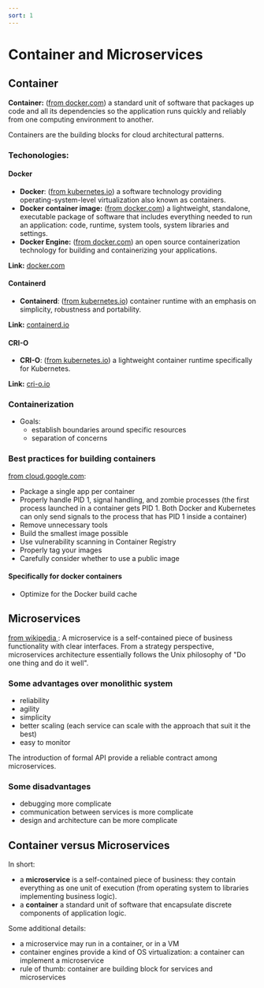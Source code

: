 ```yaml
---
sort: 1
---
```



# Container and Microservices

## Container

**Container:**
([from docker.com](www.docker.com)) a standard unit of software that packages up code and all its dependencies so the application runs quickly and reliably from one computing environment to another.

Containers are the building blocks for cloud architectural patterns.

### Techonologies:

#### Docker

- **Docker**: ([from kubernetes.io](www.kubernetes.io)) a software technology providing operating-system-level virtualization also known as containers.
- **Docker container image:** ([from docker.com](www.docker.com)) a lightweight, standalone, executable package of software that includes everything needed to run an application: code, runtime, system tools, system libraries and settings.
- **Docker Engine:** ([from docker.com](www.docker.com)) an open source containerization technology for building and containerizing your applications.

**Link:** [docker.com](https://docs.docker.com/engine/)

#### Containerd

- **Containerd**: ([from kubernetes.io](www.kubernetes.io)) container runtime with an emphasis on simplicity, robustness and portability.

**Link:** [containerd.io](https://containerd.io/docs/)

#### CRI-O

- **CRI-O**: ([from kubernetes.io](www.kubernetes.io)) a lightweight container runtime specifically for Kubernetes.

**Link:** [cri-o.io](https://cri-o.io/##what-is-cri-o)

### Containerization

- Goals:
  - establish boundaries around specific resources
  - separation of concerns

### Best practices for building containers

[from cloud.google.com](https://cloud.google.com/solutions/best-practices-for-building-containers):

- Package a single app per container
- Properly handle PID 1, signal handling, and zombie processes (the first process launched in a container gets PID 1. Both Docker and Kubernetes can only send signals to the process that has PID 1 inside a container)
- Remove unnecessary tools
- Build the smallest image possible
- Use vulnerability scanning in Container Registry
- Properly tag your images
- Carefully consider whether to use a public image


#### Specifically for docker containers

- Optimize for the Docker build cache



## Microservices


[from wikipedia ](https://en.wikipedia.org/wiki/Microservices):
A microservice is a self-contained piece of business functionality with clear interfaces.
From a strategy perspective, microservices architecture essentially follows the Unix philosophy of "Do one thing and do it well".

### Some advantages over monolithic system

- reliability
- agility
- simplicity
- better scaling (each service can scale with the approach that suit it the best)
- easy to monitor


The introduction of formal API provide a reliable contract among microservices.

### Some disadvantages

- debugging more complicate
- communication between services is more complicate
- design and architecture can be more complicate


## Container versus Microservices

In short:
- a **microservice** is a self-contained piece of business: they contain everything as one unit of execution (from operating system to libraries implementing business logic).
- a **container** a standard unit of software that encapsulate discrete components of application logic.

Some additional details:
- a microservice may run in a container, or in a VM
- container engines provide a kind of OS virtualization: a container can implement a microservice
- rule of thumb: container are building block for services and microservices

